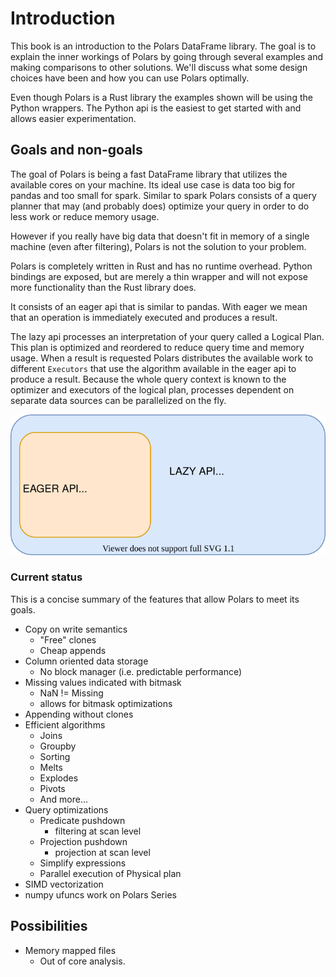 # Introduction

This book is an introduction to the Polars DataFrame library. The goal is to explain the inner workings of Polars
by going through several examples and making comparisons to other solutions. We'll discuss what some design choices 
have been and how you can use Polars optimally.

Even though Polars is a Rust library the examples shown will be using the Python wrappers. The Python api is the easiest
to get started with and allows easier experimentation.

## Goals and non-goals
The goal of Polars is being a fast DataFrame library that utilizes the available cores on your machine. Its ideal use case
is data too big for pandas and too small for spark. Similar to spark Polars consists of a query planner that may 
(and probably does) optimize your query in order to do less work or reduce memory usage.

However if you really have big data that doesn't fit in memory of a single machine (even after filtering), Polars is not
the solution to your problem.

Polars is completely written in Rust and has no runtime overhead. Python bindings are exposed, but are merely a thin 
wrapper and will not expose more functionality than the Rust library does.

It consists of an eager api that is similar to pandas. With eager we mean that an operation is immediately executed and
produces a result.

The lazy api processes an interpretation of your query called a Logical Plan. This plan is optimized and reordered to 
reduce query time and memory usage. When a result is requested Polars distributes the available work to different 
 `Executors` that use the algorithm available in the eager api to produce a result. Because the whole query context is
 known to the optimizer and executors of the logical plan, processes dependent on separate data sources can be parallelized
 on the fly.

![api](../img/api_polars.svg)


### Current status
This is a concise summary of the features that allow Polars to meet its goals.

* Copy on write semantics
    * "Free" clones
    * Cheap appends
* Column oriented data storage 
    - No block manager (i.e. predictable performance)
* Missing values indicated with bitmask
    - NaN != Missing
    - allows for bitmask optimizations
* Appending without clones
* Efficient algorithms
    * Joins
    * Groupby
    * Sorting
    * Melts
    * Explodes
    * Pivots
    * And more...
* Query optimizations
    - Predicate pushdown
        * filtering at scan level
    - Projection pushdown
        * projection at scan level
    - Simplify expressions
    - Parallel execution of Physical plan
* SIMD vectorization
* numpy ufuncs work on Polars Series
    
## Possibilities
* Memory mapped files
    - Out of core analysis.
